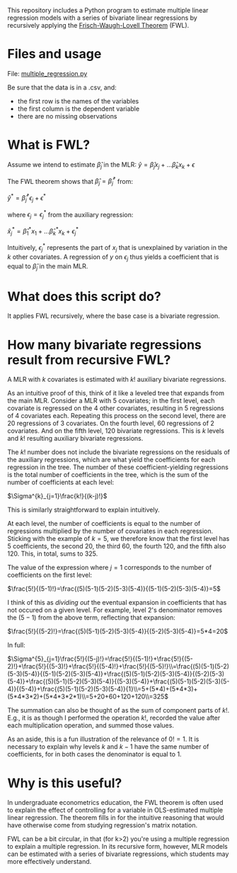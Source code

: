 This repository includes a Python program to estimate multiple linear regression models with a series of bivariate linear regressions by recursively applying the [Frisch-Waugh-Lovell Theorem](https://en.wikipedia.org/wiki/Frisch–Waugh–Lovell_theorem) (FWL).

# Files and usage

File: [multiple_regression.py](/multiple_regression.py)

Be sure that the data is in a .csv, and:
- the first row is the names of the variables
- the first column is the dependent variable
- there are no missing observations

# What is FWL?

Assume we intend to estimate $\hat{\beta}_{j}$ in the MLR: $\hat{y}=\hat{\beta}_{j}x_{j}+...\hat{\beta}_{k}x_{k}+\epsilon$ 

The FWL theorem shows that $\hat{\beta}_{j}=\hat{\beta}^{*}_{j}$ from:

$\hat{y}^{*}=\hat{\beta}^{*}_{j}\epsilon_{j}+\epsilon^{*}$

where $\epsilon_{j}=\epsilon_{j}^{*}$ from the auxiliary regression: 

$\hat{x}^{*}_{j}=\hat{\beta}^{*}_{1}x_{1}+...\hat{\beta}^{*}_{k}x_{k}+\epsilon^{*}_{j}$

Intuitively, $\epsilon_{j}^{*}$ represents the part of $x_{j}$ that is unexplained by variation in the $k$ other covariates. A regression of $y$ on $\epsilon_{j}$ thus yields a coefficient that is equal to $\hat{\beta}_{j}$ in the main MLR.

# What does this script do?

It applies FWL recursively, where the base case is a bivariate regression.


# How many bivariate regressions result from recursive FWL?
A MLR with $k$ covariates is estimated with $k!$ auxiliary bivariate regressions.

As an intuitive proof of this, think of it like a leveled tree that expands from the main MLR. Consider a MLR with 5 covariates; in the first level, each covariate is regressed on the 4 other covariates, resulting in 5 regressions of 4 covariates each. Repeating this process on the second level, there are 20 regressions of 3 covariates. On the fourth level, 60 regressions of 2 covariates. And on the fifth level, 120 bivariate regressions. This is $k$ levels and $k!$ resulting auxiliary bivariate regressions.

The $k!$ number does not include the bivariate regressions on the residuals of the auxiliary regressions, which are what yield the coefficients for each regression in the tree. The number of these coefficient-yielding regressions is the total number of coefficients in the tree, which is the sum of the number of coefficients at each level:

$\Sigma^{k}_{j=1}\frac{k!}{(k-j)!}$

This is similarly straightforward to explain intuitively.

At each level, the number of coefficients is equal to the number of regressions multiplied by the number of covariates in each regression. Sticking with the example of $k=5$, we therefore know that the first level has 5 coefficients, the second 20, the third 60, the fourth 120, and the fifth also 120. This, in total, sums to 325.

The value of the expression where $j=1$ corresponds to the number of coefficients on the first level:

$\frac{5!}{(5-1)!}=\frac{(5)(5-1)(5-2)(5-3)(5-4)}{(5-1)(5-2)(5-3)(5-4)}=5$

I think of this as *dividing out* the eventual expansion in coefficients that has not occured on a given level. For example, level 2's denominator removes the $(5-1)$ from the above term, reflecting that expansion:

$\frac{5!}{(5-2)!}=\frac{(5)(5-1)(5-2)(5-3)(5-4)}{(5-2)(5-3)(5-4)}=5*4=20$

In full:

$\Sigma^{5}_{j=1}\frac{5!}{(5-j)!}=\frac{5!}{(5-1)!}+\frac{5!}{(5-2)!}+\frac{5!}{(5-3)!}+\frac{5!}{(5-4)!}+\frac{5!}{(5-5)!}\\=\frac{(5)(5-1)(5-2)(5-3)(5-4)}{(5-1)(5-2)(5-3)(5-4)}+\frac{(5)(5-1)(5-2)(5-3)(5-4)}{(5-2)(5-3)(5-4)}+\frac{(5)(5-1)(5-2)(5-3)(5-4)}{(5-3)(5-4)}+\frac{(5)(5-1)(5-2)(5-3)(5-4)}{(5-4)}+\frac{(5)(5-1)(5-2)(5-3)(5-4)}{1}\\=5+(5*4)+(5*4*3)+(5*4*3*2)+(5*4*3*2*1)\\=5+20+60+120+120\\=325$

The summation can also be thought of as the sum of component parts of $k!$. E.g., it is as though I performed the operation $k!$, recorded the value after each multiplication operation, and summed those values.

As an aside, this is a fun illustration of the relevance of $0!=1$. It is necessary to explain why levels $k$ and $k-1$ have the same number of coefficients, for in both cases the denominator is equal to 1.

# Why is this useful?

In undergraduate econometrics education, the FWL theorem is often used to explain the effect of controlling for a variable in OLS-estimated multiple linear regression. The theorem fills in for the intuitive reasoning that would have otherwise come from studying regression's matrix notation.

FWL can be a bit circular, in that (for k>2) you're using a multiple regression to explain a multiple regression. In its recursive form, however, MLR models can be estimated with a series of bivariate regressions, which students may more effectively understand.